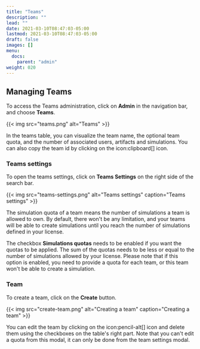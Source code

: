 ```yaml
---
title: "Teams"
description: ""
lead: ""
date: 2021-03-10T08:47:03-05:00
lastmod: 2021-03-10T08:47:03-05:00
draft: false
images: []
menu:
  docs:
    parent: "admin"
weight: 020
---
```


## Managing Teams

To access the Teams administration, click on **Admin** in the navigation bar, and choose **Teams**.

{{< img src="teams.png" alt="Teams" >}}

In the teams table, you can visualize the team name, the optional team quota, and the number of associated users, artifacts and simulations.
You can also copy the team id by clicking on the icon:clipboard[] icon.

### Teams settings

To open the teams settings, click on **Teams Settings** on the right side of the search bar.

{{< img src="teams-settings.png" alt="Teams settings" caption="Teams settings" >}}

The simulation quota of a team means the number of simulations a team is allowed to own. By default, there won't be any limitation, and your teams will be able to create simulations until you reach the number of simulations defined in your license.

The checkbox **Simulations quotas** needs to be enabled if you want the quotas to be applied. The sum of the quotas needs to be less or equal to the number of simulations allowed by your license. Please note that if this option is enabled, you need to provide a quota for each team, or this team won't be able to create a simulation.

### Team

To create a team, click on the **Create** button.

{{< img src="create-team.png" alt="Creating a team" caption="Creating a team" >}}

You can edit the team by clicking on the icon:pencil-alt[] icon and delete them using the checkboxes on the table's right part.
Note that you can't edit a quota from this modal, it can only be done from the team settings modal.
